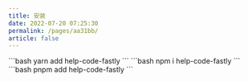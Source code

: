 ```yaml
---
title: 安装
date: 2022-07-20 07:25:30
permalink: /pages/aa31bb/
article: false
---
```


<code-group>
  <code-block title="yarn" active>
  ```bash
  yarn add help-code-fastly
  ```
  </code-block>

  <code-block title="npm">
  ```bash
  npm i help-code-fastly
  ```
  </code-block>

  <code-block title="pnpm">
  ```bash
  pnpm add help-code-fastly
  ```
  </code-block>
</code-group>
